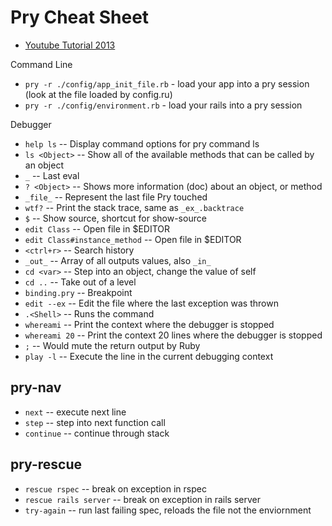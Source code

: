 # Pry Cheat Sheet

- [Youtube Tutorial 2013](https://www.youtube.com/watch?v=D9j_Mf91M0I)

Command Line

- `pry -r ./config/app_init_file.rb` - load your app into a pry session (look at the file loaded by config.ru)
- `pry -r ./config/environment.rb` - load your rails into a pry session

Debugger
- `help ls`     --  Display command options for pry command ls
- `ls <Object>` --  Show all of the available methods that can be called by an object
- `_`           --  Last eval
- `? <Object>`  --  Shows more information (doc) about an object, or method
- `_file_`      --  Represent the last file Pry touched
- `wtf?`        --  Print the stack trace, same as `_ex_.backtrace`
- `$`           --  Show source, shortcut for show-source
- `edit Class` -- Open file in $EDITOR
- `edit Class#instance_method` -- Open file in $EDITOR
- `<ctrl+r>`    --  Search history
- `_out_`       --  Array of all outputs values, also `_in_`
- `cd <var>`    --  Step into an object, change the value of self
- `cd ..`       --  Take out of a level
- `binding.pry` --  Breakpoint
- `edit --ex`   --  Edit the file where the last exception was thrown
- `.<Shell>`    --  Runs the <Shell> command
- `whereami`    --  Print the context where the debugger is stopped
- `whereami 20` --  Print the context 20 lines where the debugger is stopped
- `;`           --  Would mute the return output by Ruby
- `play -l`     --  Execute the line in the current debugging context

## pry-nav
- `next` -- execute next line
- `step` -- step into next function call
- `continue` -- continue through stack
 
## pry-rescue
- `rescue rspec` -- break on exception in rspec
- `rescue rails server` -- break on exception in rails server
- `try-again`     -- run last failing spec, reloads the file not the enviornment
